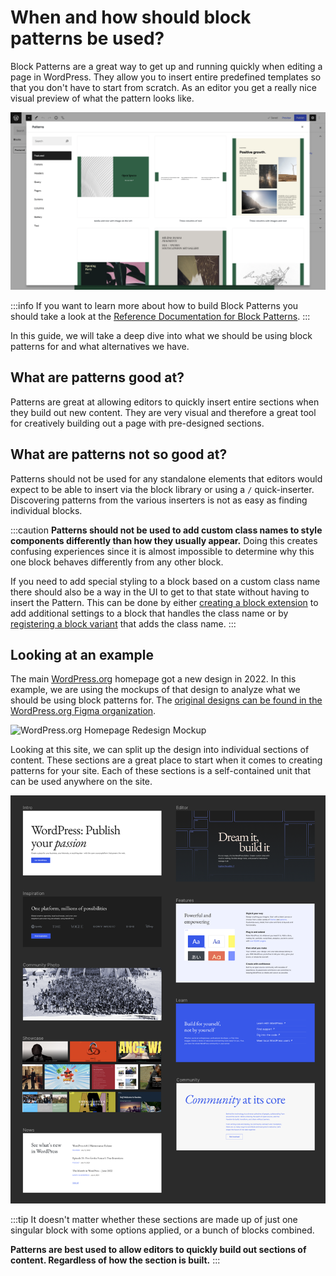 # When and how should block patterns be used?

Block Patterns are a great way to get up and running quickly when editing a page in WordPress. They allow you to insert entire predefined templates so that you don't have to start from scratch. As an editor you get a really nice visual preview of what the pattern looks like.

![Block Pattern Explorer modal showing the featured pattern category](../static/img/pattern-modal.png)

:::info
If you want to learn more about how to build Block Patterns you should take a look at the [Reference Documentation for Block Patterns](/reference/Blocks/block-patterns).
:::

In this guide, we will take a deep dive into what we should be using block patterns for and what alternatives we have.

## What are patterns good at?

Patterns are great at allowing editors to quickly insert entire sections when they build out new content. They are very visual and therefore a great tool for creatively building out a page with pre-designed sections.

## What are patterns not so good at?

Patterns should not be used for any standalone elements that editors would expect to be able to insert via the block library or using a `/` quick-inserter. Discovering patterns from the various inserters is not as easy as finding individual blocks.

:::caution
**Patterns should not be used to add custom class names to style components differently than how they usually appear.** Doing this creates confusing experiences since it is almost impossible to determine why this one block behaves differently from any other block.

If you need to add special styling to a block based on a custom class name there should also be a way in the UI to get to that state without having to insert the Pattern. This can be done by either [creating a block extension](/reference/Blocks/block-extensions) to add additional settings to a block that handles the class name or by [registering a block variant](/reference/Blocks/block-variations) that adds the class name.
:::

## Looking at an example

The main [WordPress.org](https://wordpress.org) homepage got a new design in 2022. In this example, we are using the mockups of that design to analyze what we should be using block patterns for. The [original designs can be found in the WordPress.org Figma organization](https://www.figma.com/file/WHhRwVc4swYnPKdyVWj3du/Home-%26-Download-Pages?node-id=970%3A9767&t=bwTo7cBEECV6xbdG-1).

![WordPress.org Homepage Redesign Mockup](../static/img/wordpress-org-homepage-redesign.png)

Looking at this site, we can split up the design into individual sections of content. These sections are a great place to start when it comes to creating patterns for your site. Each of these sections is a self-contained unit that can be used anywhere on the site.

![WordPress.org Homepage Redesign Mockup](../static/img/wordpress-org-homepage-redesign-sections--tall.png)

:::tip
It doesn't matter whether these sections are made up of just one singular block with some options applied, or a bunch of blocks combined.

**Patterns are best used to allow editors to quickly build out sections of content. Regardless of how the section is built.**
:::
